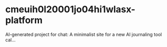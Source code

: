 # cmeuih0l20001jo04hi1wlasx-platform
AI-generated project for chat: A minimalist site for a new AI journaling tool cal...
